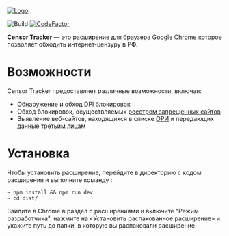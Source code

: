 [![Logo](https://raw.githubusercontent.com/roskomsvoboda/censortracker/develop/.github/censortracker-popups.svg)](https://github.com/roskomsvoboda/censortracker)

![Build](https://github.com/roskomsvoboda/censortracker/workflows/Build/badge.svg?branch=master)
[![CodeFactor](https://www.codefactor.io/repository/github/roskomsvoboda/censortracker/badge)](https://www.codefactor.io/repository/github/roskomsvoboda/censortracker)

**Censor Tracker** — это расширение для браузера [Google Chrome](https://www.google.com/chrome/) которое позволяет обходить интернет-цензуру в РФ.

Возможности
===========

Censor Tracker предоставляет различные возможности, включая:

- Обнаружение и обход DPI блокировок
- Обход блокировок, осуществляемых [реестром запрещенных сайтов](https://eais.rkn.gov.ru/)
- Выявление веб-сайтов, находящихся в списке [ОРИ](https://97-fz.rkn.gov.ru/) и передающих данные третьим лицам

Установка
=========

Чтобы установить расширение, перейдите в директорию с кодом расширения и выполните команду :

    ~ npm install && npm run dev
    ~ cd dist/


Зайдите в Chrome в раздел с расширениями и включите "Режим разработчика", нажмите на «Установить распакованное расширение» и 
укажите путь до папки, в которую вы распаковали расширение.
